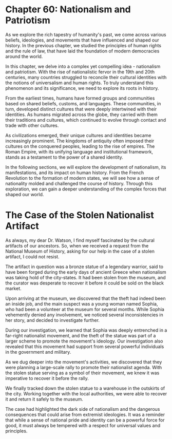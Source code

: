 # Chapter 60: Nationalism and Patriotism

As we explore the rich tapestry of humanity's past, we come across various beliefs, ideologies, and movements that have influenced and shaped our history. In the previous chapter, we studied the principles of human rights and the rule of law, that have laid the foundation of modern democracies around the world. 

In this chapter, we delve into a complex yet compelling idea - nationalism and patriotism. With the rise of nationalistic fervor in the 19th and 20th centuries, many countries struggled to reconcile their cultural identities with the notions of universalism and human rights. To truly understand this phenomenon and its significance, we need to explore its roots in history.

From the earliest times, humans have formed groups and communities based on shared beliefs, customs, and languages. These communities, in turn, developed distinct cultures that were deeply intertwined with their identities. As humans migrated across the globe, they carried with them their traditions and cultures, which continued to evolve through contact and trade with other cultures.

As civilizations emerged, their unique cultures and identities became increasingly prominent. The kingdoms of antiquity often imposed their cultures on the conquered peoples, leading to the rise of empires. The Roman Empire, with its unifying language and institutional framework, stands as a testament to the power of a shared identity.

In the following sections, we will explore the development of nationalism, its manifestations, and its impact on human history. From the French Revolution to the formation of modern states, we will see how a sense of nationality molded and challenged the course of history. Through this exploration, we can gain a deeper understanding of the complex forces that shaped our world.
# The Case of the Stolen Nationalist Artifact

As always, my dear Dr. Watson, I find myself fascinated by the cultural artifacts of our ancestors. So, when we received a request from the National Museum of History, asking for our help in the case of a stolen artifact, I could not resist.

The artifact in question was a bronze statue of a legendary warrior, said to have been forged during the early days of ancient Greece when nationalism was taking hold of the city-states. It had been stolen from the museum, and the curator was desperate to recover it before it could be sold on the black market.

Upon arriving at the museum, we discovered that the theft had indeed been an inside job, and the main suspect was a young woman named Sophia, who had been a volunteer at the museum for several months. While Sophia vehemently denied any involvement, we noticed several inconsistencies in her story, and decided to investigate further.

During our investigation, we learned that Sophia was deeply entrenched in a far-right nationalist movement, and the theft of the statue was part of a larger scheme to promote the movement's ideology. Our investigation also revealed that this movement had support from several powerful individuals in the government and military.

As we dug deeper into the movement's activities, we discovered that they were planning a large-scale rally to promote their nationalist agenda. With the stolen statue serving as a symbol of their movement, we knew it was imperative to recover it before the rally.

We finally tracked down the stolen statue to a warehouse in the outskirts of the city. Working together with the local authorities, we were able to recover it and return it safely to the museum.

The case had highlighted the dark side of nationalism and the dangerous consequences that could arise from extremist ideologies. It was a reminder that while a sense of national pride and identity can be a powerful force for good, it must always be tempered with a respect for universal values and principles.